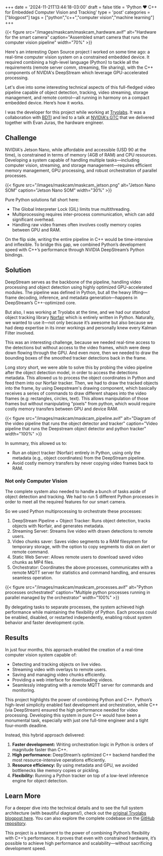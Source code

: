+++
date = '2024-11-21T13:44:18-03:00'
draft = false
title = 'Python ❤️ C++ for Embedded Computer Vision and Tracking'
type = 'post'
categories = ["blogpost"]
tags = ["python","c++","computer vision","machine learning"]
+++


{{< figure src="/images/maskcam/maskcam_hardware.avif" alt="Hardware for the smart camera" caption="Assembled smart camera that runs the computer vision pipeline" width="70%" >}}

Here's an interesting Open Source project I worked on some time ago: a real-time computer vision system on a constrained embedded device. It required combining a high-level language (Python) to tackle all the requirements (remote server comm, streaming, file sharing), with the C++ components of NVIDIA's DeepStream which leverage GPU-accelerated processing.

Let's dive into some interesting technical aspects of this full-fledged video pipeline capable of object detection, tracking, video streaming, storage management, and remote control—all running in harmony on a compact embedded device. Here’s how it works.

I was the developer for this project while working at [Tryolabs](https://tryolabs.com). It was a collaboration with [BDTI](https://bdti.com) and led to a talk at [NVIDIA's GTC](https://www.nvidia.com/en-us/on-demand/session/gtcspring21-s32588/) that we delivered together with Evan Juras, the hardware engineer.

## Challenge
NVIDIA's Jetson Nano, while affordable and accessible (USD 90 at the time), is constrained in terms of memory (4GB of RAM) and CPU resources. Developing a system capable of handling multiple tasks—including computer vision, streaming, and storage management—requires efficient memory management, GPU processing, and robust orchestration of parallel processes.

{{< figure src="/images/maskcam/maskcam_jetson.png" alt="Jetson Nano SOM" caption="Jetson Nano SOM" width="30%" >}}

Pure Python solutions fall short here:
 - The Global Interpreter Lock (GIL) limits true multithreading.
 - Multiprocessing requires inter-process communication, which can add significant overhead.
 - Handling raw video frames often involves costly memory copies between GPU and RAM.

On the flip side, writing the entire pipeline in C++ would be time-intensive and inflexible. To bridge this gap, we combined Python’s development speed with C++’s performance through NVIDIA DeepStream’s Python bindings.

## Solution


DeepStream serves as the backbone of the pipeline, handling video processing and object detection using highly optimized GPU-accelerated modules. The pipeline was defined in Python, but all the heavy lifting—frame decoding, inference, and metadata generation—happens in DeepStream’s C++-optimized core.

But also, I was working at Tryolabs at the time, and we had our standout object tracking library [Norfair](https://tryolabs.com/blog/2020/09/10/releasing-norfair-an-open-source-library-for-object-tracking) which is entirely written in Python. Naturally, we wanted to use it—not only because it’s awesome but also because we had deep expertise in its inner workings and personally knew every Kalman Filter involved.

This was an interesting challenge, because we needed real-time access to the detections but without access to the video frames, which were deep down flowing through the GPU. And even more, then we needed to draw the bounding boxes of the smoothed tracker detections back in the frame.

Long story short, we were able to solve this by probing the video pipeline after the object detection model, in order to access the detections metadata. This allowed us to process the object coordinates in Python and feed them into our Norfair tracker. Then, we had to draw the tracked objects into the frame, by using Deepstream's drawing component, which basically receives a series of commands to draw different shapes into the video frames (e.g: rectangles, circles, text). This allows manipulation of those frames but without manipulating "pixels" from python, which would require costly memory transfers between GPU and device RAM.

{{< figure src="/images/maskcam/maskcam_pipeline.avif" alt="Diagram of the video pipeline that runs the object detector and tracker" caption="Video pipeline that runs the Deepstream object detector and python tracker" width="100%" >}}

In summary, this allowed us to:
 - Run an object tracker (Norfair) entirely in Python, using only the metadata (e.g., object coordinates) from the DeepStream pipeline.
 - Avoid costly memory transfers by never copying video frames back to RAM.

### Not only Computer Vision

The complete system also needed to handle a bunch of tasks aside of object detection and tracking. We had to run 5 different Python processes in order to meet all the required features for our smart camera.

So we used Python multiprocessing to orchestrate these processes:
 1. DeepStream Pipeline + Object Tracker: Runs object detection, tracks objects with Norfair, and generates metadata.
 2. Streaming Server: Streams live video with drawn detections to remote users.
 3. Video chunks saver: Saves video segments to a RAM filesystem for temporary storage, with the option to copy segments to disk on alert or remote command.
 4. Static Web Server: Allows remote users to download saved video chunks as MP4 files.
 5. Orchestrator: Coordinates the above processes, communicates with a remote MQTT server for statistics and command handling, and ensures seamless operation.

{{< figure src="/images/maskcam/maskcam_processes.avif" alt="Python processes orchestrated" caption="Multiple python processes running in parallel managed by the orchestrator" width="100%" >}}

By delegating tasks to separate processes, the system achieved high performance while maintaining the flexibility of Python. Each process could be enabled, disabled, or restarted independently, enabling robust system behavior and faster development cycle.

## Results

In just four months, this approach enabled the creation of a real-time computer vision system capable of:
 - Detecting and tracking objects on live video.
 - Streaming video with overlays to remote users.
 - Saving and managing video chunks efficiently.
 - Providing a web interface for downloading videos.
 - Seamlessly integrating with a remote MQTT server for commands and monitoring.

This project highlights the power of combining Python and C++. Python’s high-level simplicity enabled fast development and orchestration, while C++ (via DeepStream) ensured the high performance needed for video processing. Developing this system in pure C++ would have been a monumental task, especially with just one full-time engineer and a tight four-month deadline.

Instead, this hybrid approach delivered:
 1. **Faster development:** Writing orchestration logic in Python is orders of magnitude faster than C++.
 1. **High performance:** DeepStream’s optimized C++ backend handled the most resource-intensive operations efficiently.
 1. **Resource efficiency:** By using metadata and GPU, we avoided bottlenecks like memory copies or pickling.
 1. **Flexibility:** Running a Python tracker on top of a low-level inference engine for object detection.


## Learn More

For a deeper dive into the technical details and to see the full system architecture (with beautiful diagrams!), check out the [original Tryolabs blogpost here](https://tryolabs.com/blog/2021/03/17/releasing-maskcam-an-open-source-smart-camera-based-around-jetson-nano). You can also explore the complete codebase on the [GitHub repository](https://github.com/bdtinc/maskcam).

This project is a testament to the power of combining Python’s flexibility with C++’s performance. It proves that even with constrained hardware, it’s possible to achieve high performance and scalability—without sacrificing development speed.
